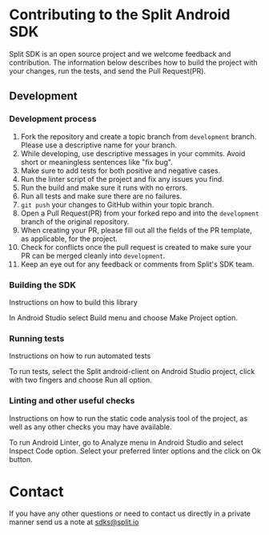 # Contributing to the Split Android SDK

Split SDK is an open source project and we welcome feedback and contribution. The information below describes how to build the project with your changes, run the tests, and send the Pull Request(PR).

## Development

### Development process

1. Fork the repository and create a topic branch from `development` branch. Please use a descriptive name for your branch.
2. While developing, use descriptive messages in your commits. Avoid short or meaningless sentences like "fix bug".
3. Make sure to add tests for both positive and negative cases.
4. Run the linter script of the project and fix any issues you find.
5. Run the build and make sure it runs with no errors.
6. Run all tests and make sure there are no failures.
7. `git push` your changes to GitHub within your topic branch.
8. Open a Pull Request(PR) from your forked repo and into the `development` branch of the original repository.
9. When creating your PR, please fill out all the fields of the PR template, as applicable, for the project.
10. Check for conflicts once the pull request is created to make sure your PR can be merged cleanly into `development`.
11. Keep an eye out for any feedback or comments from Split's SDK team.

### Building the SDK
Instructions on how to build this library  

In Android Studio select Build menu and choose Make Project option.

### Running tests
Instructions on how to run automated tests

To run tests, select the Split android-client on Android Studio project, click with two fingers and choose Run all option.

### Linting and other useful checks
Instructions on how to run the static code analysis tool of the project, as well as any other checks you may have available.

To run Android Linter, go to Analyze menu in Android Studio and select Inspect Code option. Select your preferred linter options and the click on Ok button.

# Contact

If you have any other questions or need to contact us directly in a private manner send us a note at sdks@split.io
